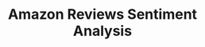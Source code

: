 ---
layout: page
title: Amazon Reviews Sentiment Analysis
description: Performed sentiment analysis on Amazon.com reviews using text processing and machine learning algorithms, achieving 84% accuracy. This analysis offers insights into customer opinions, aiding in understanding consumer satisfaction and preferences.
img: assets/img/amznrev_sent_analysis.png
importance: -1
category: Data Analysis
---